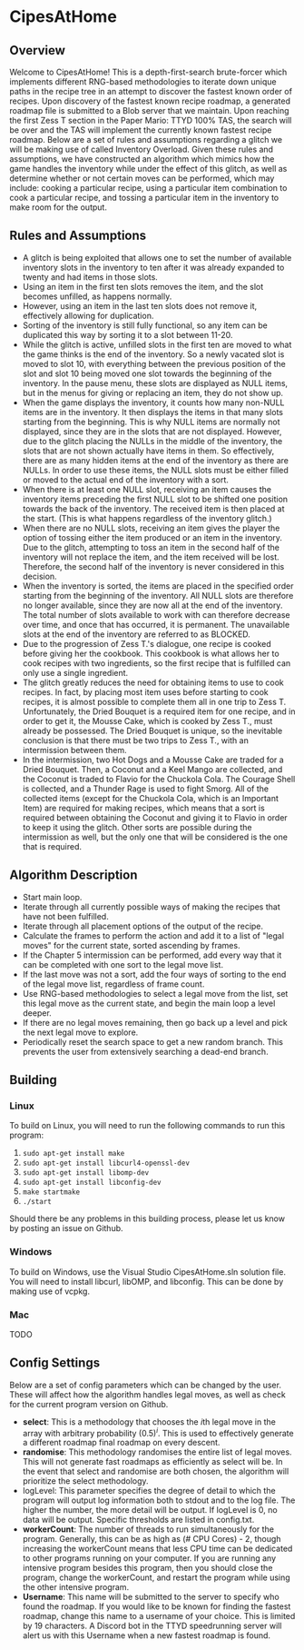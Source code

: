 # CipesAtHome

## Overview
Welcome to CipesAtHome! This is a depth-first-search brute-forcer which implements different RNG-based methodologies to iterate down unique paths in the recipe tree in an attempt to discover the fastest known order of recipes. Upon discovery of the fastest known recipe roadmap, a generated roadmap file is submitted to a Blob server that we maintain. Upon reaching the first Zess T section in the Paper Mario: TTYD 100% TAS, the search will be over and the TAS will implement the currently known fastest recipe roadmap. Below are a set of rules and assumptions regarding a glitch we will be making use of called Inventory Overload. Given these rules and assumptions, we have constructed an algorithm which mimics how the game handles the inventory while under the effect of this glitch, as well as determine whether or not certain moves can be performed, which may include: cooking a particular recipe, using a particular item combination to cook a particular recipe, and tossing a particular item in the inventory to make room for the output.

## Rules and Assumptions
- A glitch is being exploited that allows one to set the number of available inventory slots in the inventory to ten after it was already expanded to twenty and had items in those slots.
- Using an item in the first ten slots removes the item, and the slot becomes unfilled, as happens normally.
- However, using an item in the last ten slots does not remove it, effectively allowing for duplication.
- Sorting of the inventory is still fully functional, so any item can be duplicated this way by sorting it to a slot between 11-20.
- While the glitch is active, unfilled slots in the first ten are moved to what the game thinks is the end of the inventory. So a newly vacated slot is moved to slot 10, with everything between the previous position of the slot and slot 10 being moved one slot towards the beginning of the inventory. In the pause menu, these slots are displayed as NULL  items, but in the menus for giving or replacing an item, they do not show up.
- When the game displays the inventory, it counts how many non-NULL items are in the inventory. It then displays the items in that many slots starting from the beginning. This is why NULL items are normally not displayed, since they are in the slots that are not displayed. However, due to the glitch placing the NULLs in the middle of the inventory, the slots that are not shown actually have items in them. So effectively, there are as many hidden items at the end of the inventory as there are NULLs. In order to use these items, the NULL slots must be either filled or moved to the actual end of the inventory with a sort.
- When there is at least one NULL slot, receiving an item causes the inventory items preceding the first NULL slot to be shifted one position towards the back of the inventory. The received item is then placed at the start. (This is what happens regardless of the inventory glitch.)
- When there are no NULL slots, receiving an item gives the player the option of tossing either the item produced or an item in the inventory. Due to the glitch, attempting to toss an item in the second half of the inventory will not replace the item, and the item received will be lost. Therefore, the second half of the inventory is never considered in this decision.
- When the inventory is sorted, the items are placed in the specified order starting from the beginning of the inventory. All NULL slots are therefore no longer available, since they are now all at the end of the inventory. The total number of slots available to work with can therefore decrease over time, and once that has occurred, it is permanent. The unavailable slots at the end of the inventory are referred to as BLOCKED.
- Due to the progression of Zess T.'s dialogue, one recipe is cooked before giving her the cookbook. This cookbook is what allows her to cook recipes with two ingredients, so the first recipe that is fulfilled can only use a single ingredient.
- The glitch greatly reduces the need for obtaining items to use to cook recipes. In fact, by placing most item uses before starting to cook recipes, it is almost possible to complete them all in one trip to Zess T. Unfortunately, the Dried Bouquet is a required item for one recipe, and in order to get it, the Mousse Cake, which is cooked by Zess T., must already be possessed. The Dried Bouquet is unique, so the inevitable conclusion is that there must be two trips to Zess T., with an intermission between them.
- In the intermission, two Hot Dogs and a Mousse Cake are traded for a Dried Bouquet. Then, a Coconut and a Keel Mango are collected, and the Coconut is traded to Flavio for the Chuckola Cola. The Courage Shell is collected, and a Thunder Rage is used to fight Smorg. All of the collected items (except for the Chuckola Cola, which is an Important Item) are required for making recipes, which means that a sort is required between obtaining the Coconut and giving it to Flavio in order to keep it using the glitch. Other sorts are possible during the intermission as well, but the only one that will be considered is the one that is required.

## Algorithm Description
- Start main loop.
- Iterate through all currently possible ways of making the recipes that have not been fulfilled.
- Iterate through all placement options of the output of the recipe.
- Calculate the frames to perform the action and add it to a list of "legal moves" for the current state, sorted ascending by frames.
- If the Chapter 5 intermission can be performed, add every way that it can be completed with one sort to the legal move list.
- If the last move was not a sort, add the four ways of sorting to the end of the legal move list, regardless of frame count.
- Use RNG-based methodologies to select a legal move from the list, set this legal move as the current state, and begin the main loop a level deeper.
- If there are no legal moves remaining, then go back up a level and pick the next legal move to explore.
- Periodically reset the search space to get a new random branch. This prevents the user from extensively searching a dead-end branch.

## Building
### Linux
To build on Linux, you will need to run the following commands to run this program:
1. `sudo apt-get install make`
1. `sudo apt-get install libcurl4-openssl-dev`
1. `sudo apt-get install libomp-dev`
1. `sudo apt-get install libconfig-dev`
1. `make startmake`
1. `./start`

Should there be any problems in this building process, please let us know by posting an issue on Github.

### Windows
To build on Windows, use the Visual Studio CipesAtHome.sln solution file. You will need to install libcurl, libOMP, and libconfig. This can be done by making use of vcpkg.

### Mac
TODO

## Config Settings
Below are a set of config parameters which can be changed by the user. These will affect how the algorithm handles legal moves, as well as check for the current program version on Github.

- **select**: This is a methodology that chooses the <em>i</em>th legal move in the array with arbitrary probability (0.5)<sup><em>i</em></sup>. This is used to effectively generate a different roadmap final roadmap on every descent.
- **randomise**: This methodology randomises the entire list of legal moves. This will not generate fast roadmaps as efficiently as select will be. In the event that select and randomise are both chosen, the algorithm will prioritize the select methodology.
- logLevel: This parameter specifies the degree of detail to which the program will output log information both to stdout and to the log file. The higher the number, the more detail will be output. If logLevel is 0, no data will be output. Specific thresholds are listed in config.txt.
- **workerCount**: The number of threads to run simultaneously for the program. Generally, this can be as high as (# CPU Cores) - 2, though increasing the workerCount means that less CPU time can be dedicated to other programs running on your computer. If you are running any intensive program besides this program, then you should close the program, change the workerCount, and restart the program while using the other intensive program.
- **Username**: This name will be submitted to the server to specify who found the roadmap. If you would like to be known for finding the fastest roadmap, change this name to a username of your choice. This is limited by 19 characters. A Discord bot in the TTYD speedrunning server will alert us with this Username when a new fastest roadmap is found.
